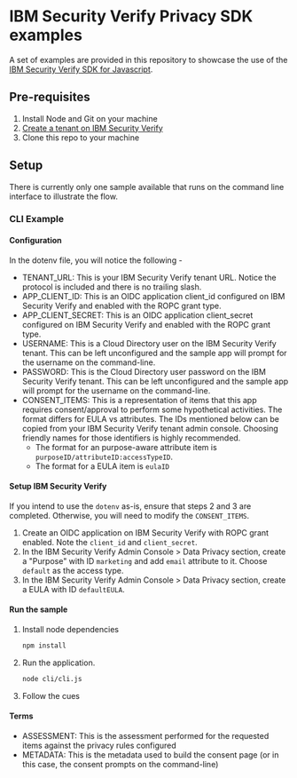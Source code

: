 # IBM Security Verify Privacy SDK examples

A set of examples are provided in this repository to showcase the use of the [IBM Security Verify SDK for Javascript](https://github.com/ibm-security-verify/verify-sdk-javascript).

## Pre-requisites

1. Install Node and Git on your machine
2. [Create a tenant on IBM Security Verify](https://docs.verify.ibm.com/verify/docs/signing-up-for-a-free-trial)
3. Clone this repo to your machine

## Setup

There is currently only one sample available that runs on the command line interface to illustrate the flow.

### CLI Example

#### Configuration

In the dotenv file, you will notice the following -

* TENANT_URL: This is your IBM Security Verify tenant URL. Notice the protocol is included and there is no trailing slash.
* APP_CLIENT_ID: This is an OIDC application client_id configured on IBM Security Verify and enabled with the ROPC grant type.
* APP_CLIENT_SECRET: This is an OIDC application client_secret configured on IBM Security Verify and enabled with the ROPC grant type.
* USERNAME: This is a Cloud Directory user on the IBM Security Verify tenant. This can be left unconfigured and the sample app will prompt for the username on the command-line.
* PASSWORD: This is the Cloud Directory user password on the IBM Security Verify tenant. This can be left unconfigured and the sample app will prompt for the username on the command-line.
* CONSENT_ITEMS: This is a representation of items that this app requires consent/approval to perform some hypothetical activities. The format differs for EULA vs attributes. The IDs mentioned below can be copied from your IBM Security Verify tenant admin console. Choosing friendly names for those identifiers is highly recommended.
    - The format for an purpose-aware attribute item is `purposeID/attributeID:accessTypeID`.
    - The format for a EULA item is `eulaID`

#### Setup IBM Security Verify

If you intend to use the `dotenv` as-is, ensure that steps 2 and 3 are completed. Otherwise, you will need to modify the `CONSENT_ITEMS`.

1. Create an OIDC application on IBM Security Verify with ROPC grant enabled. Note the `client_id` and `client_secret`.
2. In the IBM Security Verify Admin Console > Data Privacy section, create a "Purpose" with ID `marketing` and add `email` attribute to it. Choose `default` as the access type.
3. In the IBM Security Verify Admin Console > Data Privacy section, create a EULA with ID `defaultEULA`.

#### Run the sample

1. Install node dependencies

    ```bash
    npm install
    ```

2. Run the application.

    ```bash
    node cli/cli.js
    ```

3. Follow the cues

#### Terms

* ASSESSMENT: This is the assessment performed for the requested items against the privacy rules configured
* METADATA: This is the metadata used to build the consent page (or in this case, the consent prompts on the command-line)
